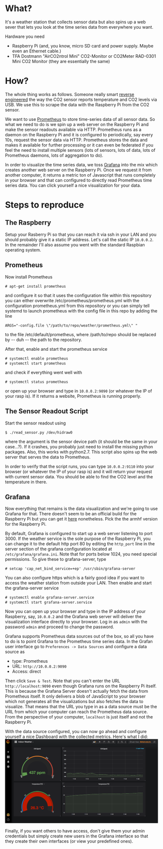 # What?
It's a weather station that collects sensor data but also spins up a web sever that lets you look at the time series data from everywhere you want.

Hardware you need
- Raspberry Pi (and, you know, micro SD card and power supply. Maybe even an Ethernet cable.)
- TFA Dostmann "AirCO2ntrol Mini" CO2-Monitor or CO2Meter RAD-0301 Mini CO2 Monitor (they are essentially the same)


# How?
The whole thing works as follows. Someone really smart [reverse
engineered](https://hackaday.io/project/5301-reverse-engineering-a-low-cost-usb-co-monitor/log/17909-all-your-base-are-belong-to-us)
the way the CO2 sensor reports temperature and CO2 levels via USB. We use this
to scrape the data with the Raspberry Pi from the CO2 sensor.

We want to use [Prometheus](https://prometheus.io/) to store time-series data
of all sensor data. So what we need to do is we spin up a web server on the
Raspberry Pi and make the sensor readouts available via HTTP. Prometheus runs
as a daemon on the Raspberry Pi and it is configured to periodically, say every
10s, request the sensor data via HTTP. Prometheus stores the data and makes it
available for further processing or it can even be federated if you feel the
need to install multiple sensors (lots of sensors, lots of data, lots of
Prometheus daemons, lots of aggregation to do).

In order to visualize the time series data, we toss
[Grafana](https://grafana.com/) into the mix which creates another web server
on the Raspberry Pi. Once we request it from another computer, it returns a
metric ton of Javascript that runs completely in your browser and that can
configured to directly read Prometheus time series data. You can click yourself
a nice visualization for your data. 


# Steps to reproduce
## The Raspberry
Setup your Rasberry Pi so that you can reach it via ssh in your LAN and you
should probably give it a static IP address. Let's call the static IP
`10.0.0.2`. In the remainder I'll also assume you went with the standard
Raspbian operating system.

## Prometheus
Now install Prometheus 
```
# apt-get install prometheus
```
and configure it so that it uses the configuration file within this repository
you can either overwrite /etc/prometheus/prometheus.yml with the configuration
prometheus.yml from this repository or you can simply tell systemd to launch
prometheus with the config file in this repo by adding the line
```
ARGS="-config.file \"/path/to/repo/weather/prometheus.yml\" "
```
to the file /etc/default/prometheus, where  /path/to/repo should be replaced by
-- duh -- the path to the repository.

After that, enable and start the prometheus service
```
# systemctl enable prometheus
# systemctl start prometheus
```
and check if everything went well with
```
# systemctl status prometheus
```
or open up your browser and type in `10.0.0.2:9090` (or whatever the IP of your
rasp is). If it returns a website, Prometheus is running properly.



## The Sensor Readout Script
Start the sensor readout using
```
$ ./read_sensor.py /dev/hidraw0
```
where the argument is the sensor device path (it should be the same in your
case...?). If it crashes, you probably just need to install the missing python
packages. Also, this works with python2.7. This script also spins up the web
server that serves the data to Prometheus.

In order to verify that the script runs, you can type `10.0.0.2:9110` into your
browser (or whatever the IP of your rasp is) and it will return your request
with current sensor data. You should be able to find the CO2 level and the
temperature in there.


## Grafana
Now everything that remains is the data visualization and we're going to use
Grafana for that. There doesn't seem to be an official build for the Raspberry
Pi but you can get it [here](https://github.com/fg2it/grafana-on-raspberry)
nonetheless. Pick the the armhf version for the Raspberry Pi.

By default, Grafana is configured to start up a web server listening to port
3000. If the weather service is the sole purpose of the Raspberry Pi, you can
change it to the default http port 80 by editing the `http_port` line in the
server section of the grafana configuration located at
`/etc/grafana/grafana.ini`. Note that for ports below 1024, you need special
permissions. To give these to grafana-server, type
```
# setcap 'cap_net_bind_service=+ep' /usr/sbin/grafana-server
```
You can also configure https which is a fairly good idea if you want to access
the weather station from outside your LAN. Then enable and start the
grafana-server service
```
# systemctl enable grafana-server.service
# systemctl start grafana-server.service
```

Now you can open up your browser and type in the IP address of your Raspberry,
say, `10.0.0.2` and the Grafana web server will deliver the visualization
interface directly to your browser. Log in as `admin` with the password `admin`
and proceed to change the password.

Grafana supports Prometheus data sources out of the box, so all you have to do
is to point Grafana to the Prometheus time series data. In the Grafan user
interface go to `Preferences -> Data Sources` and configure a data source as
- type: Prometheus
- URL: `http://10.0.0.2:9090`
- Access: direct

Then click `Save & Test`. Note that you can't enter the URL
`http://localhost:9090` even though Grafana runs on the Raspberry Pi itself.
This is because the Grafana Server doesn't actually fetch the data from
Prometheus itself. It only delivers a blob of JavaScript to your browser which
not generates all the visualizations but also fetches the data to visualize.
That means that the URL you type in as a data source must be the URL from which
your computer can reach the Prometheus data source. From the perspective of
your computer, `localhost` is just itself and not the Raspberry Pi.

With the data source configured, you can now go ahead and configure yourself a
nice Dashboard with the collected metrics. Here's what I did:
![dashboard](/dashboard.png)

Finally, if you want others to have access, don't give them your admin
credentials but simply create new users in the Grafana interface so that they
create their own interfaces (or view your predefined ones).

